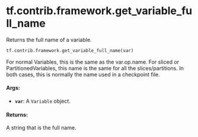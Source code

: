 <div itemscope itemtype="http://developers.google.com/ReferenceObject">
<meta itemprop="name" content="tf.contrib.framework.get_variable_full_name" />
<meta itemprop="path" content="Stable" />
</div>

# tf.contrib.framework.get_variable_full_name

Returns the full name of a variable.

``` python
tf.contrib.framework.get_variable_full_name(var)
```

<!-- Placeholder for "Used in" -->

For normal Variables, this is the same as the var.op.name.  For
sliced or PartitionedVariables, this name is the same for all the
slices/partitions. In both cases, this is normally the name used in
a checkpoint file.

#### Args:


* <b>`var`</b>: A `Variable` object.


#### Returns:

A string that is the full name.
